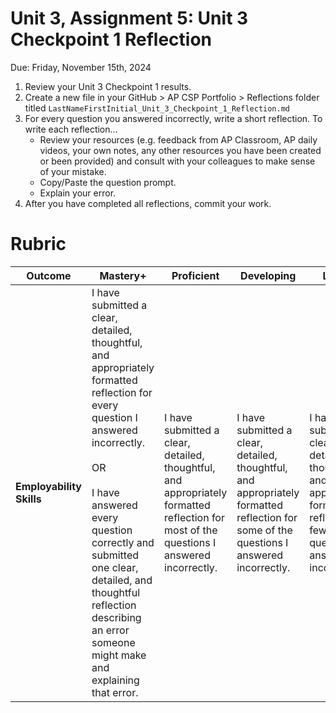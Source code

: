 # Unit 3, Assignment 5: Unit 3 Checkpoint 1 Reflection
Due: Friday, November 15th, 2024

1. Review your Unit 3 Checkpoint 1 results.
2. Create a new file in your GitHub > AP CSP Portfolio > Reflections folder titled `LastNameFirstInitial_Unit_3_Checkpoint_1_Reflection.md`
3. For every question you answered incorrectly, write a short reflection.  To write each reflection...
   * Review your resources (e.g. feedback from AP Classroom, AP daily videos, your own notes, any other resources you have been created or been provided) and consult with your colleagues to make sense of your mistake.
   * Copy/Paste the question prompt.
   * Explain your error.
4.  After you have completed all reflections, commit your work.

# Rubric
|Outcome|Mastery+|Proficient|Developing|Limited|Incomplete|
|---|---|---|---|---|---|
|**Employability Skills**|I have submitted a clear, detailed, thoughtful, and appropriately formatted reflection for every question I answered incorrectly.<br><br>OR<br><br>I have answered every question correctly and submitted one clear, detailed, and thoughtful reflection describing an error someone might make and explaining that error. |I have submitted a clear, detailed, thoughtful, and appropriately formatted reflection for most of the questions I answered incorrectly.|I have submitted a clear, detailed, thoughtful, and appropriately formatted reflection for some of the questions I answered incorrectly.|I have submitted a clear, detailed, thoughtful, and appropriately formatted reflection for few of the questions I answered incorrectly.|I have not submitted any clear, detailed, thoughtful, and appropriately formatted reflections for the questions I answered incorrectly.|
